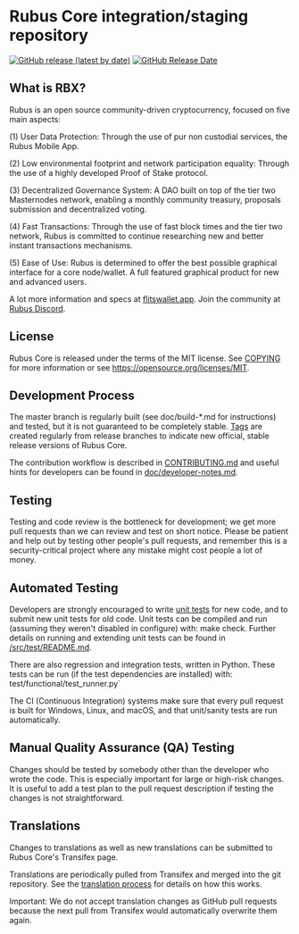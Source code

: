 Rubus Core integration/staging repository
=====================================

[![GitHub release (latest by date)](https://img.shields.io/github/v/release/flitsnode/Rubus-core?color=%23365ace&cacheSeconds=3600)](https://github.com/flitsnode/Rubus-core/releases)
[![GitHub Release Date](https://img.shields.io/github/release-date/flitsnode/Rubus-core?color=%23365ace&cacheSeconds=3600)](https://github.com/flitsnode/Rubus-core/releases)

## What is RBX?

Rubus is an open source community-driven cryptocurrency, focused on five main aspects:

(1) User Data Protection: Through the use of pur non custodial services, the Rubus Mobile App.

(2) Low environmental footprint and network participation equality: Through the use of a highly developed Proof of Stake protocol.

(3) Decentralized Governance System: A DAO built on top of the tier two Masternodes network, enabling a monthly community treasury, proposals submission and decentralized voting.

(4) Fast Transactions: Through the use of fast block times and the tier two network, Rubus is committed to continue researching new and better instant transactions mechanisms.

(5) Ease of Use: Rubus is determined to offer the best possible graphical interface for a core node/wallet. A full featured graphical product for new and advanced users.

A lot more information and specs at [flitswallet.app](https://www.flitswallet.app/). Join the community at [Rubus Discord](https://discordapp.com/invite/jzqVsJd).

## License
Rubus Core is released under the terms of the MIT license. See [COPYING](https://github.com/flitsnode/Rubus-core/blob/master/COPYING) for more information or see https://opensource.org/licenses/MIT.

## Development Process

The master branch is regularly built (see doc/build-*.md for instructions) and tested, but it is not guaranteed to be completely stable. [Tags](https://github.com/flitsnode/Rubus-core/tags) are created regularly from release branches to indicate new official, stable release versions of Rubus Core.

The contribution workflow is described in [CONTRIBUTING.md](https://github.com/flitsnode/Rubus-core/blob/master/CONTRIBUTING.md) and useful hints for developers can be found in [doc/developer-notes.md](https://github.com/flitsnode/Rubus-core/blob/master/doc/developer-notes.md).

## Testing

Testing and code review is the bottleneck for development; we get more pull requests than we can review and test on short notice. Please be patient and help out by testing other people's pull requests, and remember this is a security-critical project where any mistake might cost people a lot of money.

## Automated Testing

Developers are strongly encouraged to write [unit tests](https://github.com/flitsnode/Rubus-core/blob/master/src/test/README.md) for new code, and to submit new unit tests for old code. Unit tests can be compiled and run (assuming they weren't disabled in configure) with: make check. Further details on running and extending unit tests can be found in [/src/test/README.md](https://github.com/flitsnode/Rubus-core/blob/master/src/test/README.md).

There are also regression and integration tests, written in Python. These tests can be run (if the test dependencies are installed) with: test/functional/test_runner.py`

The CI (Continuous Integration) systems make sure that every pull request is built for Windows, Linux, and macOS, and that unit/sanity tests are run automatically.

## Manual Quality Assurance (QA) Testing

Changes should be tested by somebody other than the developer who wrote the code. This is especially important for large or high-risk changes. It is useful to add a test plan to the pull request description if testing the changes is not straightforward.

## Translations

Changes to translations as well as new translations can be submitted to Rubus Core's Transifex page.

Translations are periodically pulled from Transifex and merged into the git repository. See the [translation process](https://github.com/flitsnode/Rubus-core/blob/master/doc/translation_process.md) for details on how this works.

Important: We do not accept translation changes as GitHub pull requests because the next pull from Transifex would automatically overwrite them again.

